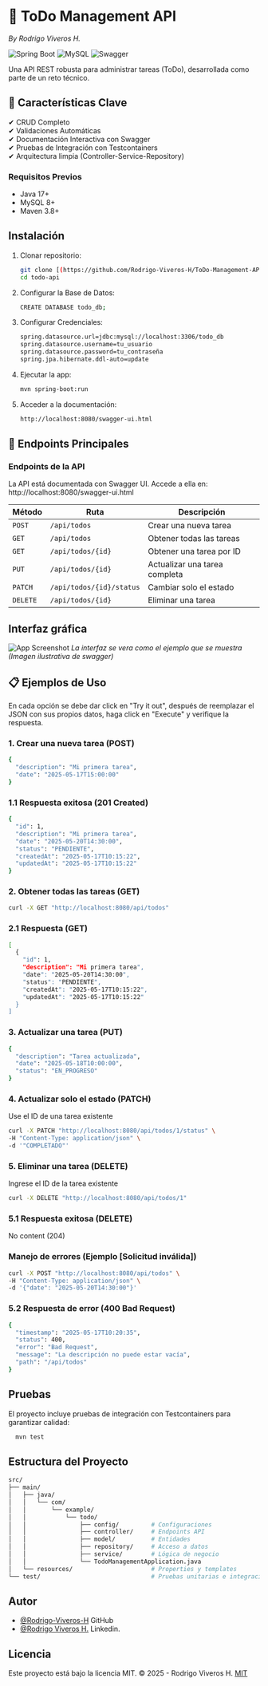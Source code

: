 # 📝 ToDo Management API
_By Rodrigo Viveros H._

![Spring Boot](https://img.shields.io/badge/Spring_Boot-3.3.11-green)
![MySQL](https://img.shields.io/badge/MySQL-8.0-blue)
![Swagger](https://img.shields.io/badge/Swagger-2.5.0-%2385EA2D)

Una API REST robusta para administrar tareas (ToDo), desarrollada como parte de un reto técnico.

## 📌 Características Clave
✔ CRUD Completo  
✔ Validaciones Automáticas  
✔ Documentación Interactiva con Swagger  
✔ Pruebas de Integración con Testcontainers  
✔ Arquitectura limpia (Controller-Service-Repository)

### Requisitos Previos
- Java 17+
- MySQL 8+
- Maven 3.8+



## Instalación

1. Clonar repositorio:
   ```bash
   git clone [(https://github.com/Rodrigo-Viveros-H/ToDo-Management-API.git)]
   cd todo-api
   ```
2. Configurar la Base de Datos:
   ```bash
   CREATE DATABASE todo_db;
   ```
3. Configurar Credenciales:
   ```bash
   spring.datasource.url=jdbc:mysql://localhost:3306/todo_db
   spring.datasource.username=tu_usuario
   spring.datasource.password=tu_contraseña
   spring.jpa.hibernate.ddl-auto=update
   ```

4. Ejecutar la app:
   ```bash
   mvn spring-boot:run
   ```  

5. Acceder a la documentación:
   ```bash
   http://localhost:8080/swagger-ui.html
   ```

## 🔌 Endpoints Principales
### Endpoints de la API
La API está documentada con Swagger UI. Accede a ella en:
http://localhost:8080/swagger-ui.html

| Método  | Ruta                         | Descripción                |
|---------|------------------------------|----------------------------|
| `POST`  | `/api/todos`                 | Crear una nueva tarea      |
| `GET`   | `/api/todos`                 | Obtener todas las tareas   |
| `GET`   | `/api/todos/{id}`            | Obtener una tarea por ID   |
| `PUT`   | `/api/todos/{id}`            | Actualizar una tarea completa |
| `PATCH` | `/api/todos/{id}/status`     | Cambiar solo el estado     |
| `DELETE`| `/api/todos/{id}`            | Eliminar una tarea         |


## Interfaz gráfica

![App Screenshot](https://velog.velcdn.com/images/97gkswn/post/ab88c560-8a10-4a8d-8fcf-78720cc8c605/image.png)
_La interfaz se vera como el ejemplo que se muestra (Imagen ilustrativa de swagger)_

## 📋 Ejemplos de Uso
En cada opción se debe dar click en "Try it out", después de reemplazar el JSON con sus propios datos, haga click en "Execute" y verifique la respuesta.

### 1. Crear una nueva tarea (POST)
```bash
{
  "description": "Mi primera tarea",
  "date": "2025-05-17T15:00:00"
}
```

### 1.1 Respuesta exitosa (201 Created)
```bash
{
  "id": 1,
  "description": "Mi primera tarea",
  "date": "2025-05-20T14:30:00",
  "status": "PENDIENTE",
  "createdAt": "2025-05-17T10:15:22",
  "updatedAt": "2025-05-17T10:15:22"
}
```

### 2. Obtener todas las tareas (GET)
```bash
curl -X GET "http://localhost:8080/api/todos"
```

### 2.1 Respuesta (GET)
```bash
[
  {
    "id": 1,
    "description": "Mi primera tarea",
    "date": "2025-05-20T14:30:00",
    "status": "PENDIENTE",
    "createdAt": "2025-05-17T10:15:22",
    "updatedAt": "2025-05-17T10:15:22"
  }
]
```

### 3. Actualizar una tarea (PUT)
```bash
{
  "description": "Tarea actualizada",
  "date": "2025-05-18T10:00:00",
  "status": "EN_PROGRESO"
}
```

### 4. Actualizar solo el estado (PATCH)
Use el ID de una tarea existente
```bash
curl -X PATCH "http://localhost:8080/api/todos/1/status" \
-H "Content-Type: application/json" \
-d '"COMPLETADO"'
```

### 5. Eliminar una tarea (DELETE)
Ingrese el ID de la tarea existente
```bash
curl -X DELETE "http://localhost:8080/api/todos/1"
```

### 5.1 Respuesta exitosa (DELETE)
No content (204)

### Manejo de errores (Ejemplo [Solicitud inválida])
```bash
curl -X POST "http://localhost:8080/api/todos" \
-H "Content-Type: application/json" \
-d '{"date": "2025-05-20T14:30:00"}'
```

### 5.2 Respuesta de error (400 Bad Request)
```bash
{
  "timestamp": "2025-05-17T10:20:35",
  "status": 400,
  "error": "Bad Request",
  "message": "La descripción no puede estar vacía",
  "path": "/api/todos"
}
```

## Pruebas

El proyecto incluye pruebas de integración con Testcontainers para garantizar calidad:

```bash
  mvn test 
```

## Estructura del Proyecto

```bash
src/
├── main/
│   ├── java/
│   │   └── com/
│   │       └── example/
│   │           └── todo/
│   │               ├── config/         # Configuraciones
│   │               ├── controller/     # Endpoints API
│   │               ├── model/          # Entidades
│   │               ├── repository/     # Acceso a datos
│   │               ├── service/        # Lógica de negocio
│   │               └── TodoManagementApplication.java
│   └── resources/                      # Properties y templates
└── test/                               # Pruebas unitarias e integración
```

## Autor

- [@Rodrigo-Viveros-H](https://github.com/Rodrigo-Viveros-H) GitHub
- [@Rodrigo Viveros H.](https://www.linkedin.com/in/rodrigo-viveros-h/) Linkedin.


## Licencia
Este proyecto está bajo la licencia MIT.
© 2025 - Rodrigo Viveros H.
[MIT](https://choosealicense.com/licenses/mit/)

